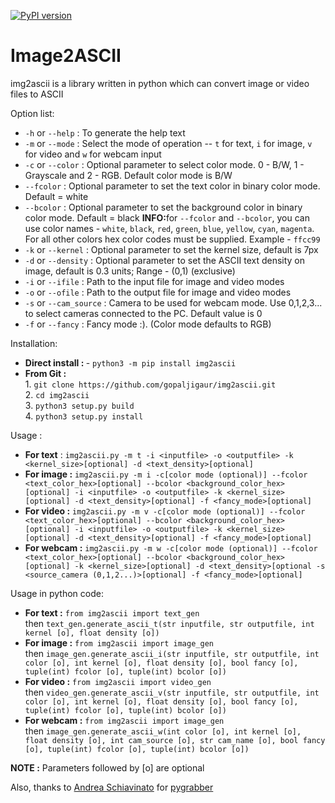 [![PyPI version](https://badge.fury.io/py/img2ascii.svg)](https://badge.fury.io/py/img2ascii) 
# Image2ASCII

img2ascii is a library written in python which can convert image or video files to ASCII

Option list:

- `-h` or `--help`       : To generate the help text
- `-m` or `--mode`       : Select the mode of operation -- `t` for text, `i` for image, `v` for video and `w` for webcam input
- `-c` or `--color`      : Optional parameter to select color mode. 0 - B/W, 1 - Grayscale and 2 - RGB. Default color mode is B/W
- `--fcolor`             : Optional parameter to set the text color in binary color mode. Default = white
- `--bcolor`             : Optional parameter to set the background color in binary color mode. Default = black
<b>INFO:</b>for `--fcolor` and `--bcolor`, you can use color names - `white`, `black`, `red`, `green`, `blue`, `yellow`, `cyan`, `magenta`. For all other colors hex color codes must be supplied. Example - `ffcc99`
- `-k` or `--kernel`     : Optional parameter to set the kernel size, default is 7px
- `-d` or `--density`    : Optional parameter to set the ASCII text density on image, default is 0.3 units; Range - (0,1) (exclusive)
- `-i` or `--ifile`      : Path to the input file for image and video modes
- `-o` or `--ofile`      : Path to the output file for image and video modes
- `-s` or `--cam_source` : Camera to be used for webcam mode. Use 0,1,2,3... to select cameras connected to the PC. Default value is 0
- `-f` or `--fancy`      : Fancy mode :). (Color mode defaults to RGB)

Installation:
- <b>Direct install : </b>
<t>- `python3 -m pip install img2ascii`
- <b>From Git : </b><br>
<t>1. `git clone https://github.com/gopaljigaur/img2ascii.git`<br>
<t>2. `cd img2ascii`<br>
<t>3. `python3 setup.py build`<br>
<t>4. `python3 setup.py install`

Usage :

- <b>For text</b> : `img2ascii.py -m t -i <inputfile> -o <outputfile> -k <kernel_size>[optional] -d <text_density>[optional]`
- <b>For image :</b> `img2ascii.py -m i -c[color mode (optional)] --fcolor <text_color_hex>[optional] --bcolor <background_color_hex>[optional] -i <inputfile> -o <outputfile> -k <kernel_size>[optional] -d <text_density>[optional] -f <fancy_mode>[optional]`
- <b>For video :</b> `img2ascii.py -m v -c[color mode (optional)] --fcolor <text_color_hex>[optional] --bcolor <background_color_hex>[optional] -i <inputfile> -o <outputfile> -k <kernel_size>[optional] -d <text_density>[optional] -f <fancy_mode>[optional]`
- <b>For webcam :</b> `img2ascii.py -m w -c[color mode (optional)] --fcolor <text_color_hex>[optional] --bcolor <background_color_hex>[optional] -k <kernel_size>[optional] -d <text_density>[optional -s <source_camera (0,1,2...)>[optional] -f <fancy_mode>[optional]`

Usage in python code:

- <b>For text :</b> `from img2ascii import text_gen`<br> 
<t>then `text_gen.generate_ascii_t(str inputfile, str outputfile, int kernel [o], float density [o])`<br>
- <b>For image :</b> `from img2ascii import image_gen`<br> 
<t>then `image_gen.generate_ascii_i(str inputfile, str outputfile, int color [o], int kernel [o], float density [o], bool fancy [o], tuple(int) fcolor [o], tuple(int) bcolor [o])`<br>
- <b>For video :</b> `from img2ascii import video_gen`<br> 
<t>then `video_gen.generate_ascii_v(str inputfile, str outputfile, int color [o], int kernel [o], float density [o], bool fancy [o], tuple(int) fcolor [o], tuple(int) bcolor [o])`<br>
- <b>For webcam :</b> `from img2ascii import image_gen`<br> 
<t>then `image_gen.generate_ascii_w(int color [o], int kernel [o], float density [o], int cam_source [o], str cam_name [o], bool fancy [o], tuple(int) fcolor [o], tuple(int) bcolor [o])`

<b>NOTE :</b> Parameters followed by [o] are optional

Also, thanks to [Andrea Schiavinato](https://github.com/bunkahle) for [pygrabber](https://github.com/bunkahle/pygrabber)

